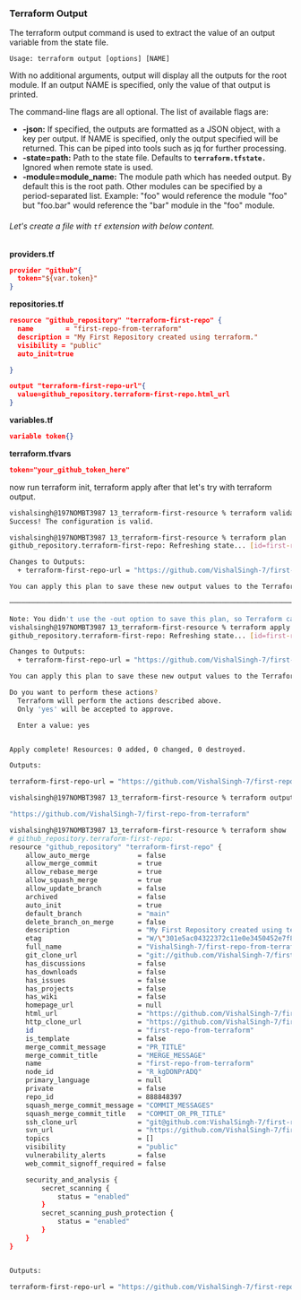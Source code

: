 
### Terraform Output


The terraform output command is used to extract the value of an output variable from the state file.

```
Usage: terraform output [options] [NAME]
```

With no additional arguments, output will display all the outputs for the root module. If an output NAME is specified, only the value of that output is printed.

The command-line flags are all optional. The list of available flags are:
* **-json:** If specified, the outputs are formatted as a JSON object, with a key per output. If NAME is specified, only the output specified will be returned. This can be piped into tools such as jq for further processing.
* **-state=path:** Path to the state file. Defaults to **`terraform.tfstate.`** Ignored when remote state is used.
* **-module=module_name:** The module path which has needed output. By default this is the root path. Other modules can be specified by a period-separated list. Example: "foo" would reference the module "foo" but "foo.bar" would reference the "bar" module in the "foo" module.


###### Let's create a file with `tf` extension with below content.

**providers.tf**
```json
provider "github"{
  token="${var.token}"
}
```

**repositories.tf**
```json
resource "github_repository" "terraform-first-repo" {
  name        = "first-repo-from-terraform"
  description = "My First Repository created using terraform."
  visibility = "public"
  auto_init=true

}

output "terraform-first-repo-url"{
  value=github_repository.terraform-first-repo.html_url
}
```


**variables.tf**
```json
variable token{}
```

**terraform.tfvars**
```json
token="your_github_token_here"
```



now run terraform init, terraform apply after that let's try with terraform output.
```sh
vishalsingh@197NOMBT3987 13_terraform-first-resource % terraform validate
Success! The configuration is valid.
```

```sh
vishalsingh@197NOMBT3987 13_terraform-first-resource % terraform plan
github_repository.terraform-first-repo: Refreshing state... [id=first-repo-from-terraform]

Changes to Outputs:
  + terraform-first-repo-url = "https://github.com/VishalSingh-7/first-repo-from-terraform"

You can apply this plan to save these new output values to the Terraform state, without changing any real infrastructure.

─────────────────────────────────────────────────────────────────────────────────────────────────────────────────────────────────────────────────────────

Note: You didn't use the -out option to save this plan, so Terraform can't guarantee to take exactly these actions if you run "terraform apply" now.
vishalsingh@197NOMBT3987 13_terraform-first-resource % terraform apply
github_repository.terraform-first-repo: Refreshing state... [id=first-repo-from-terraform]

Changes to Outputs:
  + terraform-first-repo-url = "https://github.com/VishalSingh-7/first-repo-from-terraform"

You can apply this plan to save these new output values to the Terraform state, without changing any real infrastructure.

Do you want to perform these actions?
  Terraform will perform the actions described above.
  Only 'yes' will be accepted to approve.

  Enter a value: yes


Apply complete! Resources: 0 added, 0 changed, 0 destroyed.

Outputs:

terraform-first-repo-url = "https://github.com/VishalSingh-7/first-repo-from-terraform"
```

```sh
vishalsingh@197NOMBT3987 13_terraform-first-resource % terraform output terraform-first-repo-url

"https://github.com/VishalSingh-7/first-repo-from-terraform"
```

```sh
vishalsingh@197NOMBT3987 13_terraform-first-resource % terraform show
# github_repository.terraform-first-repo:
resource "github_repository" "terraform-first-repo" {
    allow_auto_merge            = false
    allow_merge_commit          = true
    allow_rebase_merge          = true
    allow_squash_merge          = true
    allow_update_branch         = false
    archived                    = false
    auto_init                   = true
    default_branch              = "main"
    delete_branch_on_merge      = false
    description                 = "My First Repository created using terraform."
    etag                        = "W/\"301e5ac04322372c11e0e3450452e7f8bdca5b6390a908d4788989927d6d1fc3\""
    full_name                   = "VishalSingh-7/first-repo-from-terraform"
    git_clone_url               = "git://github.com/VishalSingh-7/first-repo-from-terraform.git"
    has_discussions             = false
    has_downloads               = false
    has_issues                  = false
    has_projects                = false
    has_wiki                    = false
    homepage_url                = null
    html_url                    = "https://github.com/VishalSingh-7/first-repo-from-terraform"
    http_clone_url              = "https://github.com/VishalSingh-7/first-repo-from-terraform.git"
    id                          = "first-repo-from-terraform"
    is_template                 = false
    merge_commit_message        = "PR_TITLE"
    merge_commit_title          = "MERGE_MESSAGE"
    name                        = "first-repo-from-terraform"
    node_id                     = "R_kgDONPrADQ"
    primary_language            = null
    private                     = false
    repo_id                     = 888848397
    squash_merge_commit_message = "COMMIT_MESSAGES"
    squash_merge_commit_title   = "COMMIT_OR_PR_TITLE"
    ssh_clone_url               = "git@github.com:VishalSingh-7/first-repo-from-terraform.git"
    svn_url                     = "https://github.com/VishalSingh-7/first-repo-from-terraform"
    topics                      = []
    visibility                  = "public"
    vulnerability_alerts        = false
    web_commit_signoff_required = false

    security_and_analysis {
        secret_scanning {
            status = "enabled"
        }
        secret_scanning_push_protection {
            status = "enabled"
        }
    }
}


Outputs:

terraform-first-repo-url = "https://github.com/VishalSingh-7/first-repo-from-terraform"


